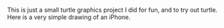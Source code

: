 This is just a small turtle graphics project I did for fun, and to try out turtle. Here is a very simple drawing of an iPhone.
